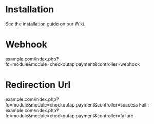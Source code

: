 Installation
============

See the [installation guide](https://github.com/CKOTech/checkout-prestashop-plugin/wiki/Installation) on our [Wiki](https://github.com/CKOTech/checkout-prestashop-plugin/wiki).

Webhook
========
example.com/index.php?fc=module&module=checkoutapipayment&controller=webhook


Redirection Url
================
example.com/index.php?fc=module&module=checkoutapipayment&controller=success
Fail : example.com/index.php?fc=module&module=checkoutapipayment&controller=failure
